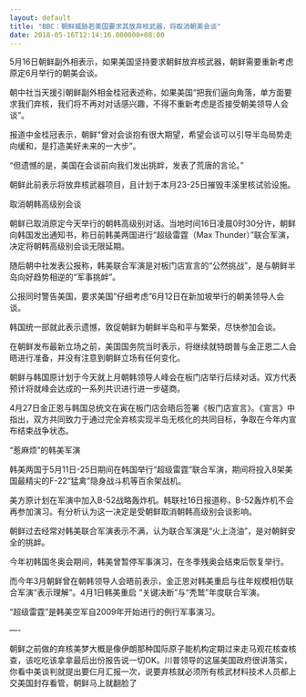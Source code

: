 ```yaml
---
layout: default
title: "BBC：朝鲜威胁若美国要求其放弃核武器，将取消朝美会谈"
date: 2018-05-16T12:14:16.000000+08:00
---
```


5月16日朝鲜副外相表示，如果美国坚持要求朝鲜放弃核武器，朝鲜需要重新考虑原定6月举行的朝美会谈。

朝中社当天援引朝鲜副外相金桂冠表述称，如果美国“把我们逼向角落，单方面要求我们弃核，我们将不再对对话感兴趣，不得不重新考虑是否接受朝美领导人会谈”。

报道中金桂冠表示，朝鲜“曾对会谈抱有很大期望，希望会谈可以引导半岛局势走向缓和，是打造美好未来的一大步”。

“但遗憾的是，美国在会谈前向我们发出挑衅，发表了荒唐的言论。”

朝鲜此前表示将放弃核武器项目，且计划于本月23-25日摧毁丰溪里核试验设施。

取消朝韩高级别会谈

朝鲜已取消原定今天举行的朝韩高级别对话。当地时间16日凌晨0时30分许，朝鲜向韩国发出通知书，称日前韩美两国进行“超级雷霆（Max Thunder）”联合军演，决定将朝韩高级别会谈无限延期。

随后朝中社发表公报称，韩美联合军演是对板门店宣言的“公然挑战”，是与朝鲜半岛向好趋势相逆的“军事挑衅”。

公报同时警告美国，要求美国”仔细考虑”6月12日在新加坡举行的朝美领导人会谈。

韩国统一部就此表示遗憾，敦促朝鲜为朝鲜半岛和平与繁荣，尽快参加会谈。

在朝鲜发布最新立场之前，美国国务院当时表示，将继续就特朗普与金正恩二人会晤进行准备，并没有注意到朝鲜立场有任何变化。

朝鲜与韩国原计划于今天就上月朝韩领导人峰会在板门店举行后续对话。双方代表预计将就峰会达成的一系列共识进行进一步磋商。

4月27日金正恩与韩国总统文在寅在板门店会晤后签署《板门店宣言》。《宣言》中指出，双方共同致力于通过完全弃核实现半岛无核化的共同目标，争取在今年内宣布结束战争状态。

“惹麻烦”的韩美军演

韩美两国于5月11日-25日期间在韩国举行“超级雷霆”联合军演，期间将投入8架美国最精尖的F-22“猛禽”隐身战斗机等百余架战机。

美方原计划在军演中加入B-52战略轰炸机。韩联社16日报道称，B-52轰炸机不会再参加演习。有分析认为这一决定是受朝鲜取消朝韩高级别会谈影响。

朝鲜过去经常对韩美联合军演表示不满，认为联合军演是“火上浇油”，是对朝鲜安全的挑衅。

今年初韩国冬奥会期间，韩美曾暂停军事演习，在冬季残奥会结束后恢复举行。

而今年3月朝鲜曾在朝韩领导人会晤前表示，金正恩对韩美重启与往年规模相仿联合军演“表示理解”。4月1日韩美重启 “关键决断”与“秃鹫”年度联合军演。

“超级雷霆”是韩美空军自2009年开始进行的例行军事演习。

—-

朝鲜之前做的弃核美梦大概是像伊朗那种国际原子能机构定期过来走马观花核查核查，该吃吃该拿拿最后出份报告说一切OK。川普领导的这届美国政府很讲落实，你看中美谈判就提出要仨月汇报一次，说要弃核就必须所有核武材料技术人员都上交美国封存看管，朝鲜马上就翻脸了

